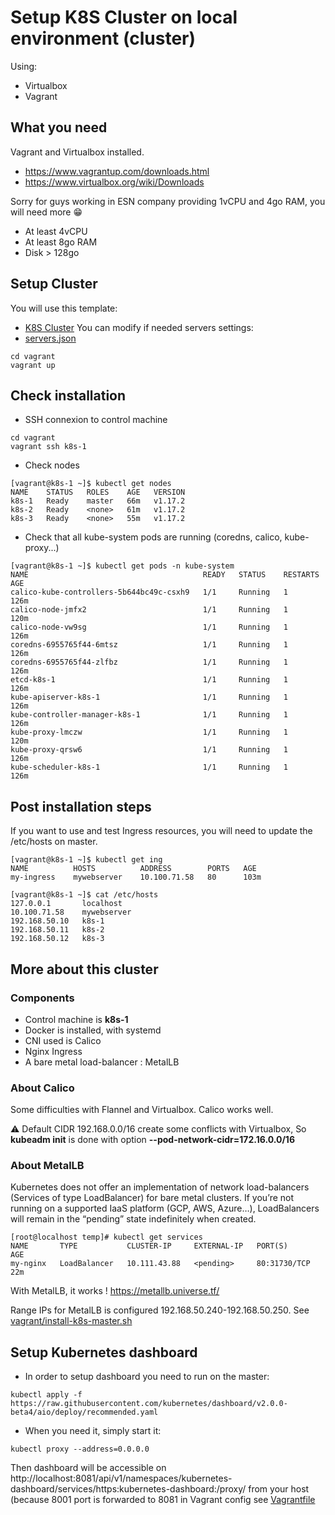 # Setup K8S Cluster on local environment (cluster)

Using:
- Virtualbox
- Vagrant

## What you need

Vagrant and Virtualbox installed.
- https://www.vagrantup.com/downloads.html 
- https://www.virtualbox.org/wiki/Downloads

Sorry for guys working in ESN company providing 1vCPU and 4go RAM, you will need more :grin:

- At least 4vCPU
- At least 8go RAM
- Disk > 128go


## Setup Cluster

You will use this template:
- [K8S Cluster](vagrant/Vagrantfile)
You can modify if needed servers settings:
- [servers.json](vagrant/servers.json)

```
cd vagrant
vagrant up
```
## Check installation 

- SSH connexion to control machine

```
cd vagrant
vagrant ssh k8s-1
```

- Check nodes

```console
[vagrant@k8s-1 ~]$ kubectl get nodes
NAME    STATUS   ROLES    AGE   VERSION
k8s-1   Ready    master   66m   v1.17.2
k8s-2   Ready    <none>   61m   v1.17.2
k8s-3   Ready    <none>   55m   v1.17.2
```

- Check that all kube-system pods are running (coredns, calico, kube-proxy...) 

```console
[vagrant@k8s-1 ~]$ kubectl get pods -n kube-system
NAME                                       READY   STATUS    RESTARTS   AGE
calico-kube-controllers-5b644bc49c-csxh9   1/1     Running   1          126m
calico-node-jmfx2                          1/1     Running   1          120m
calico-node-vw9sg                          1/1     Running   1          126m
coredns-6955765f44-6mtsz                   1/1     Running   1          126m
coredns-6955765f44-zlfbz                   1/1     Running   1          126m
etcd-k8s-1                                 1/1     Running   1          126m
kube-apiserver-k8s-1                       1/1     Running   1          126m
kube-controller-manager-k8s-1              1/1     Running   1          126m
kube-proxy-lmczw                           1/1     Running   1          120m
kube-proxy-qrsw6                           1/1     Running   1          126m
kube-scheduler-k8s-1                       1/1     Running   1          126m
```

## Post installation steps

If you want to use and test Ingress resources, 
you will need to update the /etc/hosts on master.

```console
[vagrant@k8s-1 ~]$ kubectl get ing
NAME          HOSTS          ADDRESS        PORTS   AGE
my-ingress    mywebserver    10.100.71.58   80      103m
```

```console
[vagrant@k8s-1 ~]$ cat /etc/hosts
127.0.0.1       localhost
10.100.71.58    mywebserver
192.168.50.10   k8s-1
192.168.50.11   k8s-2
192.168.50.12   k8s-3
```

## More about this cluster

### Components

- Control machine is **k8s-1**
- Docker is installed, with systemd
- CNI used is Calico
- Nginx Ingress
- A bare metal load-balancer : MetalLB

### About Calico

Some difficulties with Flannel and Virtualbox. Calico works well.

:warning: Default CIDR 192.168.0.0/16 create some conflicts with Virtualbox, 
So **kubeadm init** is done with option **--pod-network-cidr=172.16.0.0/16**

### About MetalLB

Kubernetes does not offer an implementation of network load-balancers (Services of type LoadBalancer) for bare metal clusters.
If you’re not running on a supported IaaS platform (GCP, AWS, Azure…), LoadBalancers will remain in the “pending” state indefinitely when created.

```console
[root@localhost temp]# kubectl get services
NAME       TYPE           CLUSTER-IP     EXTERNAL-IP   PORT(S)          AGE
my-nginx   LoadBalancer   10.111.43.88   <pending>     80:31730/TCP     22m
```

With MetalLB, it works ! https://metallb.universe.tf/

Range IPs for MetalLB is configured 192.168.50.240-192.168.50.250. See [vagrant/install-k8s-master.sh](vagrant/install-k8s-master.sh) 

## Setup Kubernetes dashboard

- In order to setup dashboard you need to run on the master:
```
kubectl apply -f https://raw.githubusercontent.com/kubernetes/dashboard/v2.0.0-beta4/aio/deploy/recommended.yaml
```

- When you need it, simply start it:
```
kubectl proxy --address=0.0.0.0
```
Then dashboard will be accessible on http://localhost:8081/api/v1/namespaces/kubernetes-dashboard/services/https:kubernetes-dashboard:/proxy/ from your host (because 8001 port is forwarded to 8081 in Vagrant config see [Vagrantfile](vagrant/master/Vagrantfile)
